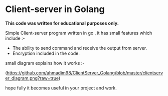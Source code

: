 # Client-server in Golang
**This code was written for educational purposes only.**

Simple Client-server program written in go , it has small features which include :-
- The ability to send command and receive the output from server.
- Encryption included in the code.

small diagram explains how it works :-

(https://github.com/ahmadim98/ClientServer_Golang/blob/master/clientserver_diagram.png?raw=true)

hope fully it becomes useful in your project and work.
